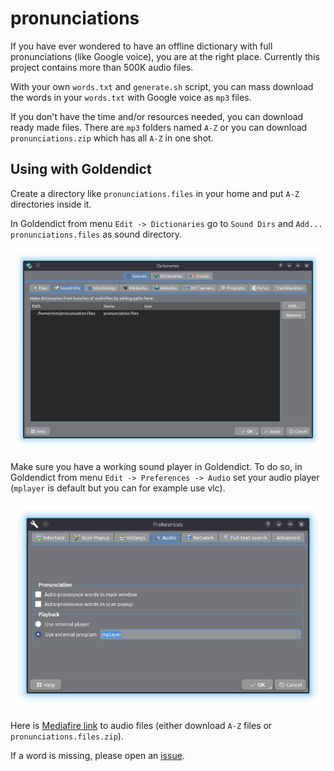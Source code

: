 # pronunciations

If you have ever wondered to have an offline dictionary with full pronunciations (like Google voice), you are at the right place. Currently this project contains more than 500K audio files.

With your own `words.txt` and `generate.sh` script, you can mass download the words in your `words.txt` with Google voice as `mp3` files.

If you don't have the time and/or resources needed, you can download ready made files. There are `mp3` folders named `A-Z` or you can download `pronunciations.zip` which has all `A-Z` in one shot.

## Using with Goldendict

Create a directory like `pronunciations.files` in your home and put `A-Z` directories inside it.

In Goldendict from menu `Edit -> Dictionaries` go to `Sound Dirs` and `Add...` `pronunciations.files` as sound directory.

![Sound Dirs](sound-dir.png)

Make sure you have a working sound player in Goldendict. To do so, in Goldendict from menu `Edit -> Preferences -> Audio` set your audio player (`mplayer` is default but you can for example use vlc).

![Audio Player](audio-player.png)

Here is [Mediafire link](https://www.mediafire.com/folder/wc35mt3qt7ulw/English) to audio files
(either download `A-Z` files or `pronunciations.files.zip`).

If a word is missing, please open an [issue](https://github.com/yousefvand/pronunciations/issues).
